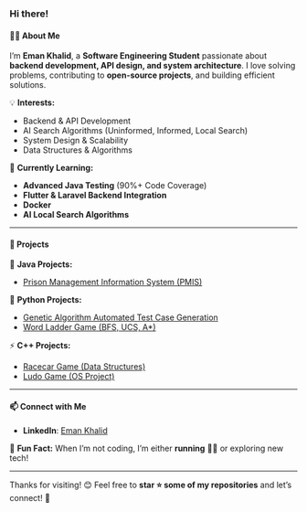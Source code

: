 ### Hi there!  

#### 👩‍💻 About Me  

I’m **Eman Khalid**, a **Software Engineering Student** passionate about **backend development, API design, and system architecture**. I love solving problems, contributing to **open-source projects**, and building efficient solutions.  

💡 **Interests:**  
- Backend & API Development  
- AI Search Algorithms (Uninformed, Informed, Local Search)  
- System Design & Scalability  
- Data Structures & Algorithms  

🌱 **Currently Learning:**  
- **Advanced Java Testing** (90%+ Code Coverage)  
- **Flutter & Laravel Backend Integration**  
- **Docker**  
- **AI Local Search Algorithms**  

---  

#### 🔨 Projects  

🚀 **Java Projects:**  
- [Prison Management Information System (PMIS)](https://github.com/emkay3002/PMIS.git)  

🐍 **Python Projects:**  
- [Genetic Algorithm Automated Test Case Generation](https://github.com/emkay3002/GA-Automated-Test-Case-Generation.git)  
- [Word Ladder Game (BFS, UCS, A*)](https://github.com/emkay3002/Word-Ladder-Game.git)  

⚡ **C++ Projects:**  
- [Racecar Game (Data Structures)](https://github.com/emkay3002/DS---Racecar-Game.git)  
- [Ludo Game (OS Project)](https://github.com/tamimthememe/ludo_OS.git)  

---  

#### 📫 Connect with Me  

- **LinkedIn**: [Eman Khalid](https://www.linkedin.com/in/eman-khalid-b5b3a4216/) 

📌 **Fun Fact:** When I’m not coding, I’m either **running** 🏃‍♀️ or exploring new tech!  

---

Thanks for visiting! 😊 Feel free to **star ⭐ some of my repositories** and let’s connect! 🚀

